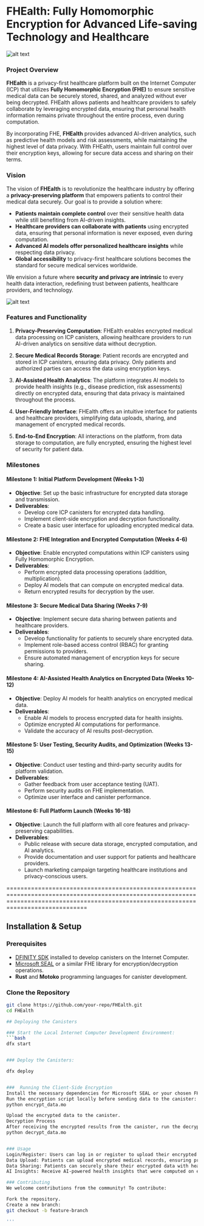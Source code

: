 # FHEalth: Fully Homomorphic Encryption for Advanced Life-saving Technology and Healthcare

![alt text](https://github.com/lucylow/FHEalth-Chain-coinstore-labs-icp/blob/main/logo.png?raw=true)


### **Project Overview**
**FHEalth** is a privacy-first healthcare platform built on the Internet Computer (ICP) that utilizes **Fully Homomorphic Encryption (FHE)** to ensure sensitive medical data can be securely stored, shared, and analyzed without ever being decrypted. FHEalth allows patients and healthcare providers to safely collaborate by leveraging encrypted data, ensuring that personal health information remains private throughout the entire process, even during computation.

By incorporating FHE, **FHEalth** provides advanced AI-driven analytics, such as predictive health models and risk assessments, while maintaining the highest level of data privacy. With FHEalth, users maintain full control over their encryption keys, allowing for secure data access and sharing on their terms.


### **Vision**
The vision of **FHEalth** is to revolutionize the healthcare industry by offering a **privacy-preserving platform** that empowers patients to control their medical data securely. Our goal is to provide a solution where:
- **Patients maintain complete control** over their sensitive health data while still benefiting from AI-driven insights.
- **Healthcare providers can collaborate with patients** using encrypted data, ensuring that personal information is never exposed, even during computation.
- **Advanced AI models offer personalized healthcare insights** while respecting data privacy.
- **Global accessibility** to privacy-first healthcare solutions becomes the standard for secure medical services worldwide.

We envision a future where **security and privacy are intrinsic** to every health data interaction, redefining trust between patients, healthcare providers, and technology.


![alt text](https://github.com/lucylow/FHEalth-Chain-coinstore-labs-icp/blob/main/how%20it%20works.png?raw=true)


### **Features and Functionality**
1. **Privacy-Preserving Computation**: FHEalth enables encrypted medical data processing on ICP canisters, allowing healthcare providers to run AI-driven analytics on sensitive data without decryption.
   
2. **Secure Medical Records Storage**: Patient records are encrypted and stored in ICP canisters, ensuring data privacy. Only patients and authorized parties can access the data using encryption keys.

3. **AI-Assisted Health Analytics**: The platform integrates AI models to provide health insights (e.g., disease prediction, risk assessments) directly on encrypted data, ensuring that data privacy is maintained throughout the process.

4. **User-Friendly Interface**: FHEalth offers an intuitive interface for patients and healthcare providers, simplifying data uploads, sharing, and management of encrypted medical records.

5. **End-to-End Encryption**: All interactions on the platform, from data storage to computation, are fully encrypted, ensuring the highest level of security for patient data.


### **Milestones**

#### **Milestone 1: Initial Platform Development (Weeks 1-3)**
   - **Objective**: Set up the basic infrastructure for encrypted data storage and transmission.
   - **Deliverables**:
     - Develop core ICP canisters for encrypted data handling.
     - Implement client-side encryption and decryption functionality.
     - Create a basic user interface for uploading encrypted medical data.

#### **Milestone 2: FHE Integration and Encrypted Computation (Weeks 4-6)**
   - **Objective**: Enable encrypted computations within ICP canisters using Fully Homomorphic Encryption.
   - **Deliverables**:
     - Perform encrypted data processing operations (addition, multiplication).
     - Deploy AI models that can compute on encrypted medical data.
     - Return encrypted results for decryption by the user.

#### **Milestone 3: Secure Medical Data Sharing (Weeks 7-9)**
   - **Objective**: Implement secure data sharing between patients and healthcare providers.
   - **Deliverables**:
     - Develop functionality for patients to securely share encrypted data.
     - Implement role-based access control (RBAC) for granting permissions to providers.
     - Ensure automated management of encryption keys for secure sharing.

#### **Milestone 4: AI-Assisted Health Analytics on Encrypted Data (Weeks 10-12)**
   - **Objective**: Deploy AI models for health analytics on encrypted medical data.
   - **Deliverables**:
     - Enable AI models to process encrypted data for health insights.
     - Optimize encrypted AI computations for performance.
     - Validate the accuracy of AI results post-decryption.

#### **Milestone 5: User Testing, Security Audits, and Optimization (Weeks 13-15)**
   - **Objective**: Conduct user testing and third-party security audits for platform validation.
   - **Deliverables**:
     - Gather feedback from user acceptance testing (UAT).
     - Perform security audits on FHE implementation.
     - Optimize user interface and canister performance.

#### **Milestone 6: Full Platform Launch (Weeks 16-18)**
   - **Objective**: Launch the full platform with all core features and privacy-preserving capabilities.
   - **Deliverables**:
     - Public release with secure data storage, encrypted computation, and AI analytics.
     - Provide documentation and user support for patients and healthcare providers.
     - Launch marketing campaign targeting healthcare institutions and privacy-conscious users.



=========================================================================================================================================================================================

## Installation & Setup

### **Prerequisites**
- [DFINITY SDK](https://sdk.dfinity.org/) installed to develop canisters on the Internet Computer.
- [Microsoft SEAL](https://github.com/microsoft/SEAL) or a similar FHE library for encryption/decryption operations.
- **Rust** and **Motoko** programming languages for canister development.

### **Clone the Repository**
```bash
git clone https://github.com/your-repo/FHEalth.git
cd FHEalth

## Deploying the Canisters

### Start the Local Internet Computer Development Environment:
```bash
dfx start


### Deploy the Canisters:

dfx deploy


###  Running the Client-Side Encryption
Install the necessary dependencies for Microsoft SEAL or your chosen FHE library.
Run the encryption script locally before sending data to the canister:
python encrypt_data.mo

Upload the encrypted data to the canister.
Decryption Process
After receiving the encrypted results from the canister, run the decryption script:
python decrypt_data.mo


### Usage
Login/Register: Users can log in or register to upload their encrypted medical data.
Data Upload: Patients can upload encrypted medical records, ensuring privacy at every step.
Data Sharing: Patients can securely share their encrypted data with healthcare providers.
AI Insights: Receive AI-powered health insights that were computed on encrypted data.

### Contributing
We welcome contributions from the community! To contribute:

Fork the repository.
Create a new branch:
git checkout -b feature-branch

'''



